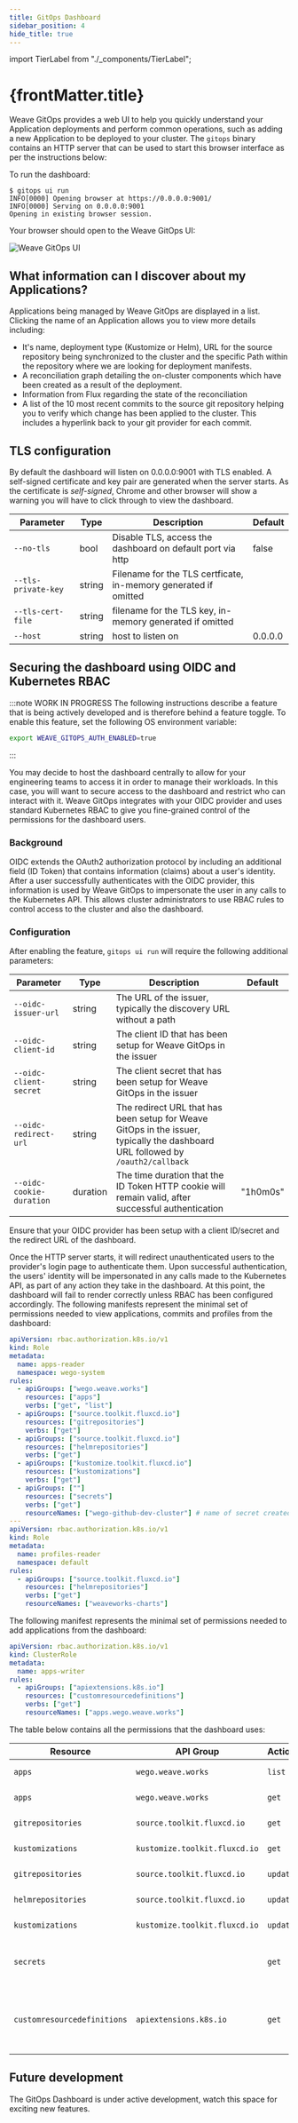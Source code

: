 ```yaml
---
title: GitOps Dashboard
sidebar_position: 4
hide_title: true
---
```


import TierLabel from "./\_components/TierLabel";

<h1>
  {frontMatter.title} <TierLabel tiers="All tiers" />
</h1>

Weave GitOps provides a web UI to help you quickly understand your Application deployments and perform common operations, such as adding a new Application to be deployed to your cluster. The `gitops` binary contains an HTTP server that can be used to start this browser interface as per the instructions below:

To run the dashboard:

```shell
$ gitops ui run
INFO[0000] Opening browser at https://0.0.0.0:9001/
INFO[0000] Serving on 0.0.0.0:9001
Opening in existing browser session.
```

Your browser should open to the Weave GitOps UI:

![Weave GitOps UI](/img/wego_ui.png)

## What information can I discover about my Applications?

Applications being managed by Weave GitOps are displayed in a list. Clicking the name of an Application allows you to view more details including:

- It's name, deployment type (Kustomize or Helm), URL for the source repository being synchronized to the cluster and the specific Path within the repository where we are looking for deployment manifests.
- A reconciliation graph detailing the on-cluster components which have been created as a result of the deployment.
- Information from Flux regarding the state of the reconciliation
- A list of the 10 most recent commits to the source git repository helping you to verify which change has been applied to the cluster. This includes a hyperlink back to your git provider for each commit.

## TLS configuration

By default the dashboard will listen on 0.0.0.0:9001 with TLS enabled. A self-signed certificate and key pair are generated when the server starts.
As the certificate is _self-signed_, Chrome and other browser will show a warning you will have to click through to view the dashboard.

| Parameter           | Type   | Description                                                     | Default |
| ------------------- | ------ | --------------------------------------------------------------- | ------- |
| `--no-tls`          | bool   | Disable TLS, access the dashboard on default port via http      | false   |
| `--tls-private-key` | string | Filename for the TLS certficate, in-memory generated if omitted |         |
| `--tls-cert-file`   | string | filename for the TLS key, in-memory generated if omitted        |         |
| `--host`            | string | host to listen on                                               | 0.0.0.0 |

## Securing the dashboard using OIDC and Kubernetes RBAC

:::note WORK IN PROGRESS
The following instructions describe a feature that is being actively developed and is therefore behind a feature toggle. To enable this feature, set the following OS environment variable:

```sh
export WEAVE_GITOPS_AUTH_ENABLED=true
```

:::

You may decide to host the dashboard centrally to allow for your engineering teams to access it in order to manage their workloads. In this case, you will want to secure access to the dashboard and restrict who can interact with it. Weave GitOps integrates with your OIDC provider and uses standard Kubernetes RBAC to give you fine-grained control of the permissions for the dashboard users.

### Background

OIDC extends the OAuth2 authorization protocol by including an additional field (ID Token) that contains information (claims) about a user's identity. After a user successfully authenticates with the OIDC provider, this information is used by Weave GitOps to impersonate the user in any calls to the Kubernetes API. This allows cluster administrators to use RBAC rules to control access to the cluster and also the dashboard.

### Configuration

After enabling the feature, `gitops ui run` will require the following additional parameters:

| Parameter                | Type     | Description                                                                                                                      | Default  |
| ------------------------ | -------- | -------------------------------------------------------------------------------------------------------------------------------- | -------- |
| `--oidc-issuer-url`      | string   | The URL of the issuer, typically the discovery URL without a path                                                                |          |
| `--oidc-client-id`       | string   | The client ID that has been setup for Weave GitOps in the issuer                                                                 |          |
| `--oidc-client-secret`   | string   | The client secret that has been setup for Weave GitOps in the issuer                                                             |          |
| `--oidc-redirect-url`    | string   | The redirect URL that has been setup for Weave GitOps in the issuer, typically the dashboard URL followed by `/oauth2/callback ` |          |
| `--oidc-cookie-duration` | duration | The time duration that the ID Token HTTP cookie will remain valid, after successful authentication                               | "1h0m0s" |

Ensure that your OIDC provider has been setup with a client ID/secret and the redirect URL of the dashboard.

Once the HTTP server starts, it will redirect unauthenticated users to the provider's login page to authenticate them. Upon successful authentication, the users' identity will be impersonated in any calls made to the Kubernetes API, as part of any action they take in the dashboard. At this point, the dashboard will fail to render correctly unless RBAC has been configured accordingly. The following manifests represent the minimal set of permissions needed to view applications, commits and profiles from the dashboard:

```yaml title="apps-reader.yaml"
apiVersion: rbac.authorization.k8s.io/v1
kind: Role
metadata:
  name: apps-reader
  namespace: wego-system
rules:
  - apiGroups: ["wego.weave.works"]
    resources: ["apps"]
    verbs: ["get", "list"]
  - apiGroups: ["source.toolkit.fluxcd.io"]
    resources: ["gitrepositories"]
    verbs: ["get"]
  - apiGroups: ["source.toolkit.fluxcd.io"]
    resources: ["helmrepositories"]
    verbs: ["get"]
  - apiGroups: ["kustomize.toolkit.fluxcd.io"]
    resources: ["kustomizations"]
    verbs: ["get"]
  - apiGroups: [""]
    resources: ["secrets"]
    verbs: ["get"]
    resourceNames: ["wego-github-dev-cluster"] # name of secret created by Weave GitOps that contains the deploy key for the git repository
---
apiVersion: rbac.authorization.k8s.io/v1
kind: Role
metadata:
  name: profiles-reader
  namespace: default
rules:
  - apiGroups: ["source.toolkit.fluxcd.io"]
    resources: ["helmrepositories"]
    verbs: ["get"]
    resourceNames: ["weaveworks-charts"]
```

The following manifest represents the minimal set of permissions needed to add applications from the dashboard:

```yaml title="apps-writer.yaml"
apiVersion: rbac.authorization.k8s.io/v1
kind: ClusterRole
metadata:
  name: apps-writer
rules:
  - apiGroups: ["apiextensions.k8s.io"]
    resources: ["customresourcedefinitions"]
    verbs: ["get"]
    resourceNames: ["apps.wego.weave.works"]
```

The table below contains all the permissions that the dashboard uses:

| Resource                    | API Group                     | Action   | Description                                                                                  |
| --------------------------- | ----------------------------- | -------- | -------------------------------------------------------------------------------------------- |
| `apps`                      | `wego.weave.works`            | `list`   | Required to list all applications                                                            |
| `apps`                      | `wego.weave.works`            | `get`    | Required to retrieve a single application                                                    |
| `gitrepositories`           | `source.toolkit.fluxcd.io`    | `get`    | Required to retrieve a single application                                                    |
| `kustomizations`            | `kustomize.toolkit.fluxcd.io` | `get`    | Required to retrieve a single application                                                    |
| `gitrepositories`           | `source.toolkit.fluxcd.io`    | `update` | Required to sync an application                                                              |
| `helmrepositories`          | `source.toolkit.fluxcd.io`    | `update` | Required to sync an application                                                              |
| `kustomizations`            | `kustomize.toolkit.fluxcd.io` | `update` | Required to sync an application                                                              |
| `secrets`                   |                               | `get`    | Required to read deploy key secret in order to retrieve the list of commits                  |
| `customresourcedefinitions` | `apiextensions.k8s.io`        | `get`    | Required to read custom resources of type `apps.wego.weave.works` when adding an application |

## Future development

The GitOps Dashboard is under active development, watch this space for exciting new features.

